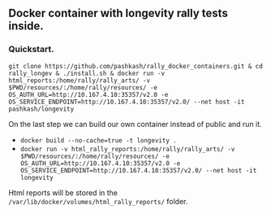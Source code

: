 ## Docker container with longevity rally tests inside. 

### Quickstart.
`git clone https://github.com/pashkash/rally_docker_containers.git & cd rally_longev & ./install.sh & docker run -v html_reports:/home/rally/rally_arts/ -v $PWD/resources/:/home/rally/resources/ -e OS_AUTH_URL=http://10.167.4.10:35357/v2.0 -e OS_SERVICE_ENDPOINT=http://10.167.4.10:35357/v2.0/ --net host -it pashkash/longevity`

On the last step we can build our own container instead of public and run it.
* `docker build --no-cache=true -t longevity .`
* `docker run -v html_rally_reports:/home/rally/rally_arts/ -v $PWD/resources/:/home/rally/resources/ -e OS_AUTH_URL=http://10.167.4.10:35357/v2.0 -e OS_SERVICE_ENDPOINT=http://10.167.4.10:35357/v2.0/ --net host -it longevity`

Html reports will be stored in the `/var/lib/docker/volumes/html_rally_reports/` folder.

